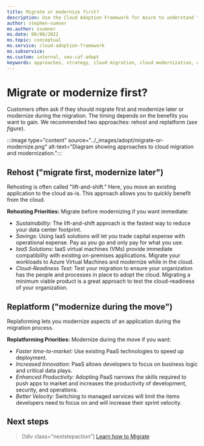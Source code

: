 ```yaml
---
title: Migrate or modernize first?
description: Use the Cloud Adoption Framework for Azure to understand the various approaches to migrate and modernize in your cloud adoption journey.
author: stephen-sumner
ms.author: ssumner
ms.date: 08/08/2022
ms.topic: conceptual
ms.service: cloud-adoption-framework
ms.subservice: 
ms.custom: internal, seo-caf-adopt
keywords: approaches, strategy, cloud migration, cloud modernization, cloud adoption framework
---
```

# Migrate or modernize first?

Customers often ask if they should migrate first and modernize later or modernize during the migration. The timing depends on the benefits you want to gain. We recommended two approaches: rehost and replatform (*see figure*).

:::image type="content" source="../_images/adopt/migrate-or-modernize.png" alt-text="Diagram showing approaches to cloud migration and modernization.":::

## Rehost ("migrate first, modernize later")

Rehosting is often called "lift-and-shift." Here, you move an existing application to the cloud as-is. This approach allows you to quickly benefit from the cloud.

**Rehosting Priorities:** Migrate before modernizing if you want immediate:

- *Sustainability:* The lift-and-shift approach is the fastest way to reduce your data center footprint.
- *Savings:* Using IaaS solutions will let you trade capital expense with operational expense. Pay as you go and only pay for what you use.
- *IaaS Solutions:* IaaS virtual machines (VMs) provide immediate compatibility with existing on-premises applications. Migrate your workloads to Azure Virtual Machines and modernize while in the cloud.
- *Cloud-Readiness Test:* Test your migration to ensure your organization has the people and processes in place to adopt the cloud. Migrating a minimum viable product is a great approach to test the cloud-readiness of your organization.  

## Replatform ("modernize during the move")

Replaforming lets you modernize aspects of an application during the migration process.

**Replatforming Priorities:** Modernize during the move if you want:

- *Faster time-to-market:* Use existing PaaS technologies to speed up deployment.
- *Increased Innovation:* PaaS allows developers to focus on business logic and critical data plays.
- *Enhanced Productivity:* Adopting PaaS narrows the skills required to push apps to market and increases the productivity of development, security, and operations.
- *Better Velocity:* Switching to managed services will limit the items developers need to focus on and will increase their sprint velocity.

## Next steps

> [!div class="nextstepaction"]
> [Learn how to Migrate](../migrate/index.md)
